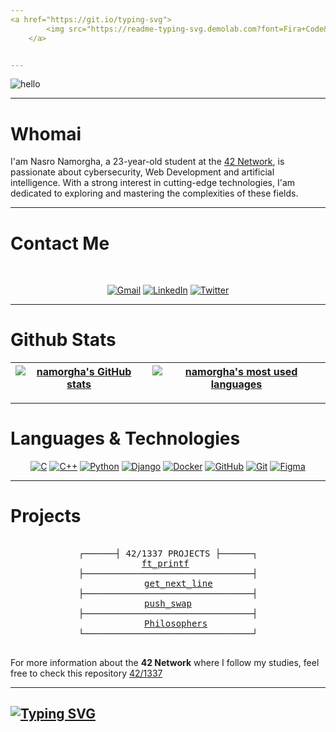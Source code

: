 ```yaml
---
<a href="https://git.io/typing-svg">
        <img src="https://readme-typing-svg.demolab.com?font=Fira+Code&weight=100&size=30&pause=1000&color=%2323F715&width=435&lines=Hi%2C+I%E2%80%99m+Nassro!;Developer+%26+Tech+Enthusiast.;Check+out+my+projects!;Let's+connect!" alt="Typing SVG" />
    </a>


---
```


![hello](https://github.com/user-attachments/assets/e3590807-9483-4c68-af82-f5411d0bf015)


---

# Whomai

I'am Nasro Namorgha, a 23-year-old student at the [42 Network](https://42.fr/le-reseau-mondial/), is passionate about cybersecurity, Web Development and artificial intelligence. With a strong interest in cutting-edge technologies, I'am dedicated to exploring and mastering the complexities of these fields.

  ---

# Contact Me

<div align = "center">

<br>

[![Gmail](https://img.shields.io/badge/Gmail-D14836?style=for-the-badge&logo=gmail&logoColor=white)](mailto:test) [![LinkedIn](https://img.shields.io/badge/linkedin-%230077B5.svg?style=for-the-badge&logo=linkedin&logoColor=white)](test) [![Twitter](https://img.shields.io/badge/Twitter-%231DA1F2.svg?style=for-the-badge&logo=Twitter&logoColor=white)](test)
</div>

---

# Github Stats

<div align="center">

| [![namorgha's GitHub stats](https://github-readme-stats-git-masterrstaa-rickstaa.vercel.app/api?username=namorgha&count_private=true&show_icons=true&hide=issues&hide_border=true&theme=jolly)](https://github.com/namorgha?tab=repositories) | [![namorgha's most used languages](https://github-readme-stats-git-masterrstaa-rickstaa.vercel.app/api/top-langs/?username=namorgha&layout=compact&hide_border=true&theme=jolly)](https://github.com/namorgha?tab=repositories) |
|:-:|:-:|

</div>

---

# Languages & Technologies

<div align = "center">

  [![C](https://img.shields.io/badge/-C-00599C?style=flat-square&logo=c&logoColor=white)](https://en.wikipedia.org/wiki/C_(programming_language))
  [![C++](https://img.shields.io/badge/-C++-00599C?style=flat-square&logo=c%2B%2B&logoColor=white)](https://en.wikipedia.org/wiki/C%2B%2B)
  [![Python](https://img.shields.io/badge/-Python-3776AB?style=flat-square&logo=python&logoColor=white)](https://en.wikipedia.org/wiki/Python_(programming_language))
  [![Django](https://img.shields.io/badge/-Django-092E20?style=flat-square&logo=django&logoColor=white)](https://docs.djangoproject.com/en/5.0/)
  [![Docker](https://img.shields.io/badge/-Docker-2496ED?style=flat-square&logo=docker&logoColor=white)](https://docs.docker.com/guides/docker-overview/)
  [![GitHub](https://img.shields.io/badge/-GitHub-181717?style=flat-square&logo=github&logoColor=white)](http://github.com/)
  [![Git](https://img.shields.io/badge/-Git-F05032?style=flat-square&logo=git&logoColor=white)](https://git-scm.com/doc)
  [![Figma](https://img.shields.io/badge/-Figma-F24E1E?style=flat-square&logo=figma&logoColor=white)](https://www.figma.com/fr-fr/)

</div>

---

# Projects

<pre>
<div align = "center">
┌──────┤ 42/1337 PROJECTS ├──────┐
<a href="https://github.com/amaitou/ft_printf">ft_printf</a> 
├────────────────────────────────┤
    <a href="https://github.com/amaitou/get_next_line">get_next_line</a>
├────────────────────────────────┤
<a href="https://github.com/amaitou/push_swap">push_swap</a>
├────────────────────────────────┤
   <a href="https://github.com/amaitou/Philosophers">Philosophers</a>
└────────────────────────────────┘
</div>
</pre>

For more information about the **42 Network** where I follow my studies, feel free to check this repository [42/1337](https://github.com/Namorgha/42-Network)

---
<a href="https://git.io/typing-svg"><img src="https://readme-typing-svg.demolab.com?font=Fira+Code&weight=900&size=30&letterSpacing=hard&duration=4000&pause=2000&color=35F724&vCenter=true&width=486&height=103&lines=Appreciate+your+visit!;Happy+coding!+%F0%9F%98%8A" alt="Typing SVG" /></a>
---
